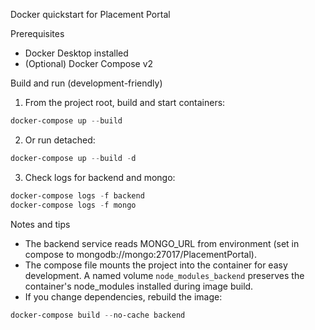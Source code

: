 Docker quickstart for Placement Portal

Prerequisites
- Docker Desktop installed
- (Optional) Docker Compose v2

Build and run (development-friendly)

1. From the project root, build and start containers:

```powershell
docker-compose up --build
```

2. Or run detached:

```powershell
docker-compose up --build -d
```

3. Check logs for backend and mongo:

```powershell
docker-compose logs -f backend
docker-compose logs -f mongo
```

Notes and tips
- The backend service reads MONGO_URL from environment (set in compose to mongodb://mongo:27017/PlacementPortal).
- The compose file mounts the project into the container for easy development. A named volume `node_modules_backend` preserves the container's node_modules installed during image build.
- If you change dependencies, rebuild the image:

```powershell
docker-compose build --no-cache backend
```
